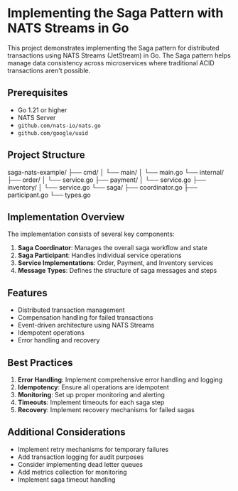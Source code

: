 # Implementing the Saga Pattern with NATS Streams in Go

This project demonstrates implementing the Saga pattern for distributed transactions using NATS Streams (JetStream) in Go. The Saga pattern helps manage data consistency across microservices where traditional ACID transactions aren't possible.

## Prerequisites

- Go 1.21 or higher
- NATS Server
- `github.com/nats-io/nats.go`
- `github.com/google/uuid`

## Project Structure

saga-nats-example/
├── cmd/
│ └── main/
│ └── main.go
└── internal/
├── order/
│ └── service.go
├── payment/
│ └── service.go
├── inventory/
│ └── service.go
└── saga/
├── coordinator.go
├── participant.go
└── types.go

## Implementation Overview

The implementation consists of several key components:

1. **Saga Coordinator**: Manages the overall saga workflow and state
2. **Saga Participant**: Handles individual service operations
3. **Service Implementations**: Order, Payment, and Inventory services
4. **Message Types**: Defines the structure of saga messages and steps

## Features

- Distributed transaction management
- Compensation handling for failed transactions
- Event-driven architecture using NATS Streams
- Idempotent operations
- Error handling and recovery

## Best Practices

1. **Error Handling**: Implement comprehensive error handling and logging
2. **Idempotency**: Ensure all operations are idempotent
3. **Monitoring**: Set up proper monitoring and alerting
4. **Timeouts**: Implement timeouts for each saga step
5. **Recovery**: Implement recovery mechanisms for failed sagas

## Additional Considerations

- Implement retry mechanisms for temporary failures
- Add transaction logging for audit purposes
- Consider implementing dead letter queues
- Add metrics collection for monitoring
- Implement saga timeout handling
